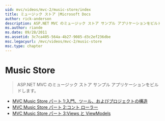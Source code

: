 ```yaml
---
uid: mvc/videos/mvc-2/music-store/index
title: ミュージック ストア |Microsoft Docs
author: rick-anderson
description: ASP.NET MVC のミュージック ストア サンプル アプリケーションをビルドします。
ms.author: riande
ms.date: 09/28/2011
ms.assetid: 3c7ca405-564a-4b27-9085-d3c2ef236dbe
msc.legacyurl: /mvc/videos/mvc-2/music-store
msc.type: chapter
---
```

<a name="music-store"></a>Music Store
====================
> ASP.NET MVC のミュージック ストア サンプル アプリケーションをビルドします。


- [MVC Music Store パート 1:入門、ツール、およびプロジェクトの構造](mvc-music-store-part-1-intro-tools-and-project-structure.md)
- [MVC Music Store パート 2:コント ローラー](mvc-music-store-part-2-controllers.md)
- [MVC Music Store パート 3:Views と ViewModels](mvc-music-store-part-3-views-and-viewmodels.md)

